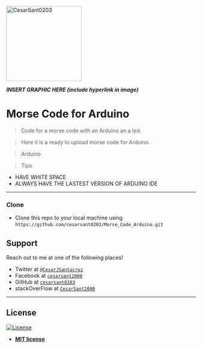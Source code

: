 <a href="https://github.com/cesarsant0203"><img width="200px" height="200px" src="https://avatars1.githubusercontent.com/u/55715914?s=460&v=4" title="CesarSant0203" alt="CesarSant0203"></a>

<!-- [![FVCproductions](https://avatars1.githubusercontent.com/u/4284691?v=3&s=200)](http://fvcproductions.com) -->

***INSERT GRAPHIC HERE (include hyperlink in image)***

# Morse Code for Arduino

> Code for a morse code with an Arduino an a led.

> Here it is a ready to upload morse code for Arduino.

> Arduino

> Tips

- HAVE WHITE SPACE
- ALWAYS HAVE THE LASTEST VERSION OF ARDUINO IDE

---

### Clone

- Clone this repo to your local machine using `https://github.com/cesarsant0203/Morse_Code_Arduino.git`

## Support

Reach out to me at one of the following places!

- Twitter at <a href="https://twitter.com/CesarJSantacruz" target="_blank">`@CesarJSantacruz`</a>
- Facebook at <a href="https://www.facebook.com/cesarsant2000" target="_blank">`cesarsant2000`</a>
- GitHub at <a href="https://github.com/cesarsant0203" target="_blank">`cesarsant0203`</a>
- stackOverFlow at <a href="https://stackoverflow.com/users/13529849/cesarsant2000" target="_blank">`CesarSant2000`</a>


---

## License

[![License](http://img.shields.io/:license-mit-blue.svg?style=flat-square)](http://badges.mit-license.org)

- **[MIT license](http://opensource.org/licenses/mit-license.php)**
